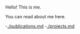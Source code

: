 Hello! This is me. 

You can read about me here. 

-[./publications.md](publications)
-[./projects.md](Projects)

